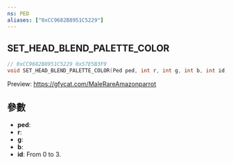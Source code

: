 ```yaml
---
ns: PED
aliases: ["0xCC9682B8951C5229"]
---
```

## SET_HEAD_BLEND_PALETTE_COLOR

```c
// 0xCC9682B8951C5229 0x57E5B3F9
void SET_HEAD_BLEND_PALETTE_COLOR(Ped ped, int r, int g, int b, int id);
```

Preview: https://gfycat.com/MaleRareAmazonparrot

## 參數
* **ped**: 
* **r**: 
* **g**: 
* **b**: 
* **id**: From 0 to 3.

